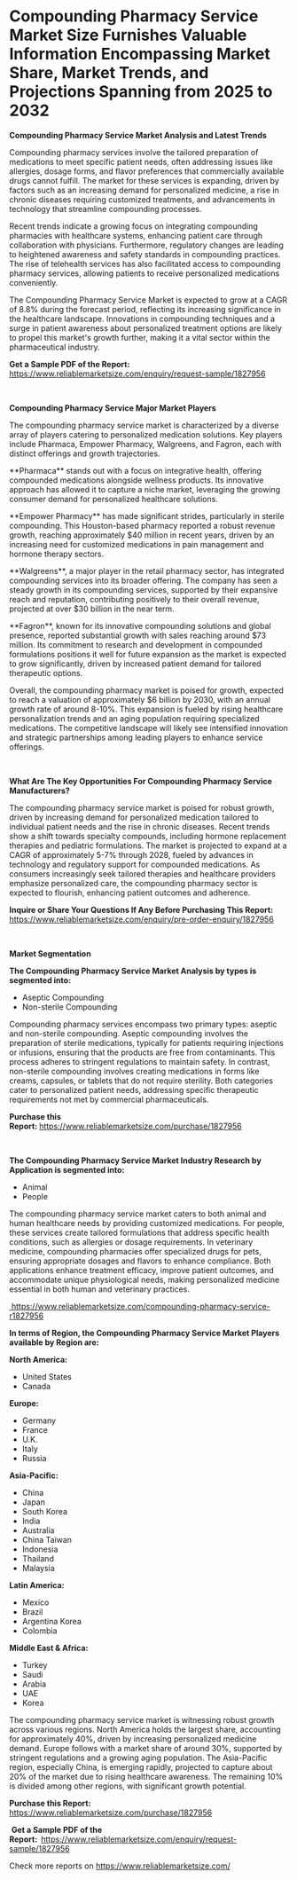 <p><h1>Compounding Pharmacy Service Market Size Furnishes Valuable Information Encompassing Market Share, Market Trends, and Projections Spanning from 2025 to 2032</h1></p><p><strong>Compounding Pharmacy Service Market Analysis and Latest Trends</strong></p>
<p><p>Compounding pharmacy services involve the tailored preparation of medications to meet specific patient needs, often addressing issues like allergies, dosage forms, and flavor preferences that commercially available drugs cannot fulfill. The market for these services is expanding, driven by factors such as an increasing demand for personalized medicine, a rise in chronic diseases requiring customized treatments, and advancements in technology that streamline compounding processes.</p><p>Recent trends indicate a growing focus on integrating compounding pharmacies with healthcare systems, enhancing patient care through collaboration with physicians. Furthermore, regulatory changes are leading to heightened awareness and safety standards in compounding practices. The rise of telehealth services has also facilitated access to compounding pharmacy services, allowing patients to receive personalized medications conveniently.</p><p>The Compounding Pharmacy Service Market is expected to grow at a CAGR of 8.8% during the forecast period, reflecting its increasing significance in the healthcare landscape. Innovations in compounding techniques and a surge in patient awareness about personalized treatment options are likely to propel this market's growth further, making it a vital sector within the pharmaceutical industry.</p></p>
<p><strong>Get a Sample PDF of the Report:&nbsp;</strong> <a href="https://www.reliablemarketsize.com/enquiry/request-sample/1827956?utm_campaign=2626&utm_medium=2&utm_source=Github&utm_content=ia&utm_term=11032025&utm_id=compounding-pharmacy-service">https://www.reliablemarketsize.com/enquiry/request-sample/1827956</a></p>
<p>&nbsp;</p>
<p><strong>Compounding Pharmacy Service Major Market Players</strong></p>
<p><p>The compounding pharmacy service market is characterized by a diverse array of players catering to personalized medication solutions. Key players include Pharmaca, Empower Pharmacy, Walgreens, and Fagron, each with distinct offerings and growth trajectories.</p><p>**Pharmaca** stands out with a focus on integrative health, offering compounded medications alongside wellness products. Its innovative approach has allowed it to capture a niche market, leveraging the growing consumer demand for personalized healthcare solutions.</p><p>**Empower Pharmacy** has made significant strides, particularly in sterile compounding. This Houston-based pharmacy reported a robust revenue growth, reaching approximately $40 million in recent years, driven by an increasing need for customized medications in pain management and hormone therapy sectors.</p><p>**Walgreens**, a major player in the retail pharmacy sector, has integrated compounding services into its broader offering. The company has seen a steady growth in its compounding services, supported by their expansive reach and reputation, contributing positively to their overall revenue, projected at over $30 billion in the near term.</p><p>**Fagron**, known for its innovative compounding solutions and global presence, reported substantial growth with sales reaching around $73 million. Its commitment to research and development in compounded formulations positions it well for future expansion as the market is expected to grow significantly, driven by increased patient demand for tailored therapeutic options.</p><p>Overall, the compounding pharmacy market is poised for growth, expected to reach a valuation of approximately $6 billion by 2030, with an annual growth rate of around 8-10%. This expansion is fueled by rising healthcare personalization trends and an aging population requiring specialized medications. The competitive landscape will likely see intensified innovation and strategic partnerships among leading players to enhance service offerings.</p></p>
<p>&nbsp;</p>
<p><strong>What Are The Key Opportunities For Compounding Pharmacy Service Manufacturers?</strong></p>
<p><p>The compounding pharmacy service market is poised for robust growth, driven by increasing demand for personalized medication tailored to individual patient needs and the rise in chronic diseases. Recent trends show a shift towards specialty compounds, including hormone replacement therapies and pediatric formulations. The market is projected to expand at a CAGR of approximately 5-7% through 2028, fueled by advances in technology and regulatory support for compounded medications. As consumers increasingly seek tailored therapies and healthcare providers emphasize personalized care, the compounding pharmacy sector is expected to flourish, enhancing patient outcomes and adherence.</p></p>
<p><strong>Inquire or Share Your Questions If Any Before Purchasing This Report:</strong> <a href="https://www.reliablemarketsize.com/enquiry/pre-order-enquiry/1827956?utm_campaign=2626&utm_medium=2&utm_source=Github&utm_content=ia&utm_term=11032025&utm_id=compounding-pharmacy-service">https://www.reliablemarketsize.com/enquiry/pre-order-enquiry/1827956</a></p>
<p>&nbsp;</p>
<p><strong>Market Segmentation</strong></p>
<p><strong>The Compounding Pharmacy Service Market Analysis by types is segmented into:</strong></p>
<p><ul><li>Aseptic Compounding</li><li>Non-sterile Compounding</li></ul></p>
<p><p>Compounding pharmacy services encompass two primary types: aseptic and non-sterile compounding. Aseptic compounding involves the preparation of sterile medications, typically for patients requiring injections or infusions, ensuring that the products are free from contaminants. This process adheres to stringent regulations to maintain safety. In contrast, non-sterile compounding involves creating medications in forms like creams, capsules, or tablets that do not require sterility. Both categories cater to personalized patient needs, addressing specific therapeutic requirements not met by commercial pharmaceuticals.</p></p>
<p><strong>Purchase this Report:&nbsp;</strong><a href="https://www.reliablemarketsize.com/purchase/1827956?utm_campaign=2626&utm_medium=2&utm_source=Github&utm_content=ia&utm_term=11032025&utm_id=compounding-pharmacy-service">https://www.reliablemarketsize.com/purchase/1827956</a></p>
<p>&nbsp;</p>
<p><strong>The Compounding Pharmacy Service Market Industry Research by Application is segmented into:</strong></p>
<p><ul><li>Animal</li><li>People</li></ul></p>
<p><p>The compounding pharmacy service market caters to both animal and human healthcare needs by providing customized medications. For people, these services create tailored formulations that address specific health conditions, such as allergies or dosage requirements. In veterinary medicine, compounding pharmacies offer specialized drugs for pets, ensuring appropriate dosages and flavors to enhance compliance. Both applications enhance treatment efficacy, improve patient outcomes, and accommodate unique physiological needs, making personalized medicine essential in both human and veterinary practices.</p></p>
<p><a href="https://www.reliablemarketsize.com/compounding-pharmacy-service-r1827956?utm_campaign=2626&utm_medium=2&utm_source=Github&utm_content=ia&utm_term=11032025&utm_id=compounding-pharmacy-service">&nbsp;https://www.reliablemarketsize.com/compounding-pharmacy-service-r1827956</a></p>
<p><strong>In terms of Region, the Compounding Pharmacy Service Market Players available by Region are:</strong></p>
<p>
    <p> <strong> North America: </strong>
        <ul>
            <li>United States</li>
            <li>Canada</li>
        </ul>
        </p> 
    <p> <strong> Europe: </strong>
        <ul>
            <li>Germany</li>
            <li>France</li>
            <li>U.K.</li>
            <li>Italy</li>
            <li>Russia</li>
        </ul>
        </p> 
    <p> <strong> Asia-Pacific: </strong>
        <ul>
            <li>China</li>
            <li>Japan</li>
            <li>South Korea</li>
            <li>India</li>
            <li>Australia</li>
            <li>China Taiwan</li>
            <li>Indonesia</li>
            <li>Thailand</li>
            <li>Malaysia</li>
        </ul>
        </p> 
    <p> <strong> Latin America: </strong>
        <ul>
            <li>Mexico</li>
            <li>Brazil</li>
            <li>Argentina Korea</li>
            <li>Colombia</li>
        </ul>
        </p> 
    <p> <strong> Middle East & Africa: </strong>
        <ul>
            <li>Turkey</li>
            <li>Saudi</li>
            <li>Arabia</li>
            <li>UAE</li>
            <li>Korea</li>
        </ul>
    </p>
    </p>
<p><p>The compounding pharmacy service market is witnessing robust growth across various regions. North America holds the largest share, accounting for approximately 40%, driven by increasing personalized medicine demand. Europe follows with a market share of around 30%, supported by stringent regulations and a growing aging population. The Asia-Pacific region, especially China, is emerging rapidly, projected to capture about 20% of the market due to rising healthcare awareness. The remaining 10% is divided among other regions, with significant growth potential.</p></p>
<p><strong>Purchase this Report: </strong><a href="https://www.reliablemarketsize.com/purchase/1827956?utm_campaign=2626&utm_medium=2&utm_source=Github&utm_content=ia&utm_term=11032025&utm_id=compounding-pharmacy-service">https://www.reliablemarketsize.com/purchase/1827956</a></p>
<p>&nbsp;<strong>Get a Sample PDF of the Report:&nbsp;&nbsp;</strong><a href="https://www.reliablemarketsize.com/enquiry/request-sample/1827956?utm_campaign=2626&utm_medium=2&utm_source=Github&utm_content=ia&utm_term=11032025&utm_id=compounding-pharmacy-service">https://www.reliablemarketsize.com/enquiry/request-sample/1827956</a></p>
<p><strong></strong></p>
<p>Check more reports on <a href="https://www.reliablemarketsize.com/?utm_campaign=2626&utm_medium=2&utm_source=Github&utm_content=ia&utm_term=11032025&utm_id=compounding-pharmacy-service">https://www.reliablemarketsize.com/</a></p>